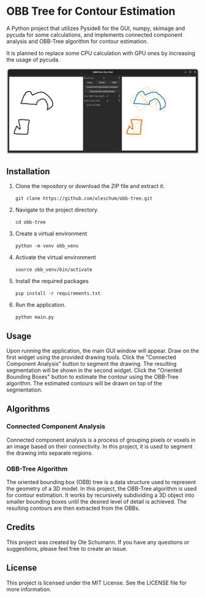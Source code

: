 # OBB Tree for Contour Estimation

A Python project that utilizes Pyside6 for the GUI, numpy, skimage and pycuda for some calculations, and implements connected component analysis and OBB-Tree algorithm for contour estimation.

It is planned to replace some CPU calculation with GPU ones by increasing the usage of pycuda.

![Screenshot of the App](./screenshot.png?raw=true "Screenshot")

## Installation

1. Clone the repository or download the ZIP file and extract it.

    `git clone https://github.com/oleschum/obb-tree.git`

2. Navigate to the project directory.
   
    `cd obb-tree`

3. Create a virtual environment

    `python -m venv obb_venv`
   
4. Activate the virtual environment

    `source obb_venv/bin/activate`

5. Install the required packages
   
    `pip install -r requirements.txt`

6. Run the application.

    `python main.py`

## Usage

Upon running the application, the main GUI window will appear.
Draw on the first widget using the provided drawing tools.
Click the "Connected Component Analysis" button to segment the drawing. The resulting segmentation will be shown in the second widget.
Click the "Oriented Bounding Boxes" button to estimate the contour using the OBB-Tree algorithm.
The estimated contours will be drawn on top of the segmentation.

## Algorithms

### Connected Component Analysis

Connected component analysis is a process of grouping pixels or voxels in an image based on their connectivity. In this project, it is used to segment the drawing into separate regions.

### OBB-Tree Algorithm

The oriented bounding box (OBB) tree is a data structure used to represent the geometry of a 3D model. In this project, the OBB-Tree algorithm is used for contour estimation. It works by recursively subdividing a 3D object into smaller bounding boxes until the desired level of detail is achieved. The resulting contours are then extracted from the OBBs.

## Credits

This project was created by Ole Schumann. If you have any questions or suggestions, please feel free to create an issue.

## License

This project is licensed under the MIT License. See the LICENSE file for more information.
